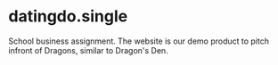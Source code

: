 # datingdo.single
 
School business assignment. The website is our demo product to pitch infront of Dragons, similar to Dragon's Den.